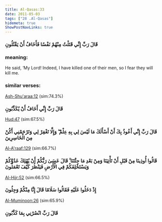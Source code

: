 ```yaml
---
title: Al-Qasas:33
date: 2011-05-03
tags: ["28 .Al-Qasas"]
hidemeta: true 
ShowPostNavLinks: true 
---
```

### قَالَ رَبِّ إِنِّي قَتَلْتُ مِنْهُمْ نَفْسًا فَأَخَافُ أَنْ يَقْتُلُونِ
### meaning: 
He said, ‘My Lord! Indeed, I have killed one of their men, so I fear they will kill me.
### similar verses: 

[Ash-Shu'araa:12](/26/12) (sim:74.3%)

### قَالَ رَبِّ إِنِّي أَخَافُ أَنْ يُكَذِّبُونِ

[Hud:47](/11/47) (sim:67.5%)

### قَالَ رَبِّ إِنِّي أَعُوذُ بِكَ أَنْ أَسْأَلَكَ مَا لَيْسَ لِي بِهِ عِلْمٌ ۖ وَإِلَّا تَغْفِرْ لِي وَتَرْحَمْنِي أَكُنْ مِنَ الْخَاسِرِينَ

[Al-A'raaf:129](/7/129) (sim:66.7%)

### قَالُوا أُوذِينَا مِنْ قَبْلِ أَنْ تَأْتِيَنَا وَمِنْ بَعْدِ مَا جِئْتَنَا ۚ قَالَ عَسَىٰ رَبُّكُمْ أَنْ يُهْلِكَ عَدُوَّكُمْ وَيَسْتَخْلِفَكُمْ فِي الْأَرْضِ فَيَنْظُرَ كَيْفَ تَعْمَلُونَ

[Al-Hijr:52](/15/52) (sim:66.5%)

### إِذْ دَخَلُوا عَلَيْهِ فَقَالُوا سَلَامًا قَالَ إِنَّا مِنْكُمْ وَجِلُونَ

[Al-Muminoon:26](/23/26) (sim:65.9%)

### قَالَ رَبِّ انْصُرْنِي بِمَا كَذَّبُونِ
